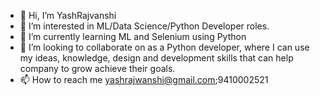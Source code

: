 - 👋 Hi, I’m YashRajvanshi
- 👀 I’m interested in ML/Data Science/Python Developer roles.
- 🌱 I’m currently learning ML and Selenium using Python
- 💞️ I’m looking to collaborate on as a Python developer, where I can use my ideas, knowledge, design and development skills that can help company to grow achieve their goals.
- 📫 How to reach me yashrajwanshi@gmail.com;9410002521

<!---
YashRajvanshi97/YashRajvanshi97 is a ✨ special ✨ repository because its `README.md` (this file) appears on your GitHub profile.
You can click the Preview link to take a look at your changes.
--->
